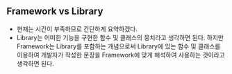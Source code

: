 ## Framework vs Library

- 현재는 시간이 부족하므로 간단하게 요약하겠다.
- Library는 어떠한 기능을 구현한 함수 및 클래스의 뭉치라고 생각하면 된다.
  하지만 Framework는 Library를 포함하는 개념으로써 Library에 있는 함수 및 클래스를 이용하여
  개발자가 작성한 문장을 Framework에 맞게 해석하여 사용하는 것이라고 생각하면 된다.